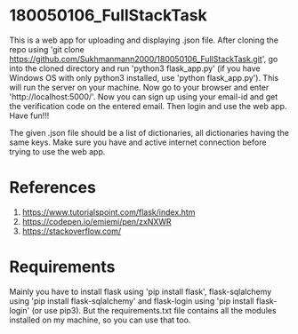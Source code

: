 # 180050106_FullStackTask
This is a web app for uploading and displaying .json file.
After cloning the repo using 'git clone https://github.com/Sukhmanmann2000/180050106_FullStackTask.git', go into the cloned directory and run 'python3 flask_app.py' (if you have Windows OS with only python3 installed, use 'python flask_app.py'). This will run the server on your machine. Now go to your browser and enter 'http://localhost:5000/'. Now you can sign up using your email-id and get the verification code on the entered email. Then login and use the web app. Have fun!!!

The given .json file should be a list of dictionaries, all dictionaries having the same keys. Make sure you have and active internet connection before trying to use the web app.

# References
1) https://www.tutorialspoint.com/flask/index.htm
2) https://codepen.io/emiemi/pen/zxNXWR
3) https://stackoverflow.com/

# Requirements
Mainly you have to install flask using 'pip install flask', flask-sqlalchemy using 'pip install flask-sqlalchemy' and flask-login using 'pip install flask-login' (or use pip3). But the requirements.txt file contains all the modules installed on my machine, so you can use that too.
